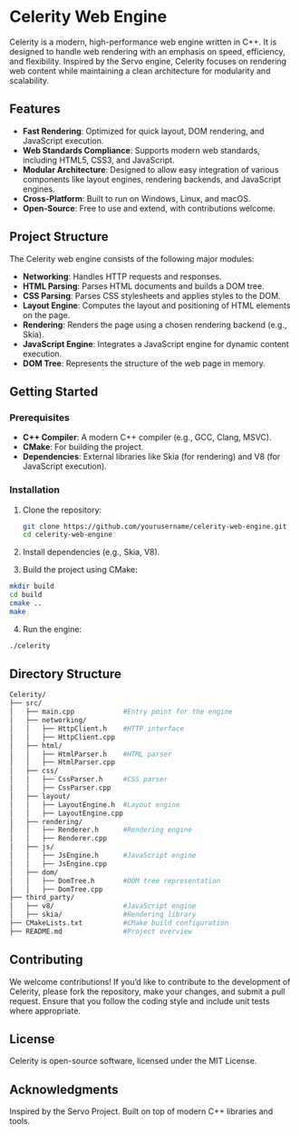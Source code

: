 # Celerity Web Engine

Celerity is a modern, high-performance web engine written in C++. It is designed to handle web rendering with an emphasis on speed, efficiency, and flexibility. Inspired by the Servo engine, Celerity focuses on rendering web content while maintaining a clean architecture for modularity and scalability.

## Features

- **Fast Rendering**: Optimized for quick layout, DOM rendering, and JavaScript execution.
- **Web Standards Compliance**: Supports modern web standards, including HTML5, CSS3, and JavaScript.
- **Modular Architecture**: Designed to allow easy integration of various components like layout engines, rendering backends, and JavaScript engines.
- **Cross-Platform**: Built to run on Windows, Linux, and macOS.
- **Open-Source**: Free to use and extend, with contributions welcome.

## Project Structure

The Celerity web engine consists of the following major modules:

- **Networking**: Handles HTTP requests and responses.  
- **HTML Parsing**: Parses HTML documents and builds a DOM tree.  
- **CSS Parsing**: Parses CSS stylesheets and applies styles to the DOM.  
- **Layout Engine**: Computes the layout and positioning of HTML elements on the page.  
- **Rendering**: Renders the page using a chosen rendering backend (e.g., Skia).  
- **JavaScript Engine**: Integrates a JavaScript engine for dynamic content execution.  
- **DOM Tree**: Represents the structure of the web page in memory.

## Getting Started

### Prerequisites

- **C++ Compiler**: A modern C++ compiler (e.g., GCC, Clang, MSVC).
- **CMake**: For building the project.
- **Dependencies**: External libraries like Skia (for rendering) and V8 (for JavaScript execution).

### Installation

1. Clone the repository:

   ```bash
   git clone https://github.com/yourusername/celerity-web-engine.git
   cd celerity-web-engine
   ```

2. Install dependencies (e.g., Skia, V8).
3. Build the project using CMake:
 ```bash
 mkdir build
 cd build
 cmake ..
 make
```
4. Run the engine:
```bash
./celerity
```

## Directory Structure
```bash
Celerity/
├── src/
│   ├── main.cpp            #Entry point for the engine
│   ├── networking/
│   │   ├── HttpClient.h    #HTTP interface
│   │   ├── HttpClient.cpp
│   ├── html/
│   │   ├── HtmlParser.h    #HTML parser
│   │   ├── HtmlParser.cpp
│   ├── css/
│   │   ├── CssParser.h     #CSS parser
│   │   ├── CssParser.cpp
│   ├── layout/
│   │   ├── LayoutEngine.h  #Layout engine
│   │   ├── LayoutEngine.cpp
│   ├── rendering/
│   │   ├── Renderer.h      #Rendering engine
│   │   ├── Renderer.cpp
│   ├── js/
│   │   ├── JsEngine.h      #JavaScript engine
│   │   ├── JsEngine.cpp
│   ├── dom/
│   │   ├── DomTree.h       #DOM tree representation
│   │   ├── DomTree.cpp
├── third_party/
│   ├── v8/                 #JavaScript engine
│   ├── skia/               #Rendering library
├── CMakeLists.txt          #CMake build configuration
├── README.md               #Project overview
```
## Contributing

We welcome contributions! If you’d like to contribute to the development of Celerity, please fork the repository, make your changes, and submit a pull request. Ensure that you follow the coding style and include unit tests where appropriate.

## License

Celerity is open-source software, licensed under the MIT License.

## Acknowledgments

Inspired by the Servo Project.
Built on top of modern C++ libraries and tools.
